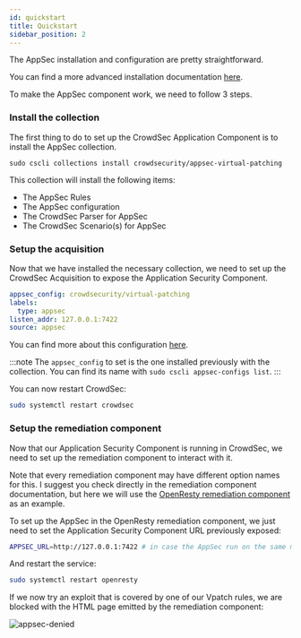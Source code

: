 ```yaml
---
id: quickstart
title: Quickstart
sidebar_position: 2
---
```


<!-- @jdv deprecated, or we link it in installation tutorial (renaming it too) but lets not have dup content -->

The AppSec installation and configuration are pretty straightforward.

You can find a more advanced installation documentation [here](/appsec/installation.md).

To make the AppSec component work, we need to follow 3 steps.

### Install the collection

The first thing to do to set up the CrowdSec Application Component is to install the AppSec collection.

```
sudo cscli collections install crowdsecurity/appsec-virtual-patching
```

This collection will install the following items:

- The AppSec Rules
- The AppSec configuration
- The CrowdSec Parser for AppSec
- The CrowdSec Scenario(s) for AppSec

### Setup the acquisition

Now that we have installed the necessary collection, we need to set up the CrowdSec Acquisition to expose the Application Security Component.

```yaml title="/etc/crowdsec/acquis.yaml"
appsec_config: crowdsecurity/virtual-patching
labels:
  type: appsec
listen_addr: 127.0.0.1:7422
source: appsec
```

You can find more about this configuration [here](/data_sources/appsec.md).

:::note
The `appsec_config` to set is the one installed previously with the collection. You can find its name with `sudo cscli appsec-configs list`.
:::

You can now restart CrowdSec:

```bash
sudo systemctl restart crowdsec
```

### Setup the remediation component

Now that our Application Security Component is running in CrowdSec, we need to set up the remediation component to interact with it.

Note that every remediation component may have different option names for this.
I suggest you check directly in the remediation component documentation, but here we will use the [OpenResty remediation component](/u/bouncers/openresty) as an example.

To set up the AppSec in the OpenResty remediation component, we just need to set the Application Security Component URL previously exposed:

```bash title="/etc/crowdsec/bouncers/crowdsec-openresty-bouncer.conf"
APPSEC_URL=http://127.0.0.1:7422 # in case the AppSec run on the same machine, else provide the AppSec IP
```

And restart the service:

```bash
sudo systemctl restart openresty
```

If we now try an exploit that is covered by one of our Vpatch rules, we are blocked with the HTML page emitted by the remediation component:

![appsec-denied](/img/appsec_denied.png)
